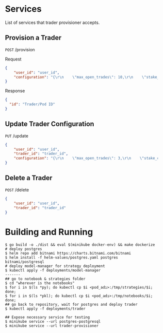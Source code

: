# Services
List of services that trader provisioner accepts.
## Provision a Trader 
```POST``` /provision

Request
```json
{
	"user_id": "user_id",
	"configuration": "{\r\n    \"max_open_trades\": 10,\r\n    \"stake_currency\": \"USDT\",\r\n    \"stake_amount\": \"unlimited\",\r\n    \"tradable_balance_ratio\": 0.99,\r\n    \"fiat_display_currency\": \"USD\",\r\n    \"timeframe\": \"1h\",\r\n    \"dry_run\": true,\r\n    \"cancel_open_orders_on_exit\": true,\r\n    \"unfilledtimeout\": {\r\n        \"buy\": 10,\r\n        \"sell\": 30\r\n    },\r\n    \"bid_strategy\": {\r\n        \"ask_last_balance\": 0.0,\r\n        \"use_order_book\": false,\r\n        \"order_book_top\": 1,\r\n        \"check_depth_of_market\": {\r\n            \"enabled\": false,\r\n            \"bids_to_ask_delta\": 1\r\n        }\r\n    },\r\n    \"ask_strategy\": {\r\n        \"use_order_book\": false,\r\n        \"order_book_min\": 1,\r\n        \"order_book_max\": 1,\r\n        \"use_sell_signal\": true,\r\n        \"sell_profit_only\": false,\r\n        \"ignore_roi_if_buy_signal\": false\r\n    },\r\n    \"exchange\": {\r\n        \"name\": \"binance\",\r\n        \"key\": \"MUEI9XWUexwPHR6zWu3o3VLZ0sY2eQ021BEXGBz2t5f77OX5XlwbONpSP2trQeKi\",\r\n        \"secret\": \"h2b0o7EMwf3qHFHEtTFPXkqHCF9BkCGKSil1qx4oUHL1alwVWejilCSTUkABWnRd\",\r\n        \"ccxt_config\": {\"enableRateLimit\": true},\r\n        \"ccxt_async_config\": {\r\n            \"enableRateLimit\": true,\r\n            \"rateLimit\": 200\r\n        },\r\n        \"pair_whitelist\": [\r\n            \"BTC\/USDT\",\r\n            \"1INCH\/USDT\",\r\n            \"AAVE\/USDT\",\r\n            \"ACM\/USDT\",\r\n            \"ADA\/USDT\",\r\n            \"AION\/USDT\",\r\n            \"AKRO\/USDT\",\r\n            \"ALGO\/USDT\",\r\n            \"ALICE\/USDT\",\r\n            \"ALPHA\/USDT\",\r\n            \"ANKR\/USDT\",\r\n            \"ANT\/USDT\",\r\n            \"ARDR\/USDT\",\r\n            \"ARPA\/USDT\",\r\n            \"ASR\/USDT\",\r\n            \"ATM\/USDT\",\r\n            \"ATOM\/USDT\",\r\n            \"AUDIO\/USDT\",\r\n            \"AUD\/USDT\",\r\n            \"AUTO\/USDT\",\r\n            \"AVA\/USDT\",\r\n            \"AVAX\/USDT\",\r\n            \"AXS\/USDT\",\r\n            \"BADGER\/USDT\",\r\n            \"BAL\/USDT\",\r\n            \"BAND\/USDT\",\r\n            \"BAT\/USDT\",\r\n            \"BCH\/USDT\",\r\n            \"BEAM\/USDT\",\r\n            \"BEL\/USDT\",\r\n            \"BLZ\/USDT\",\r\n            \"BNT\/USDT\",\r\n            \"BTCST\/USDT\",\r\n            \"BTT\/USDT\",\r\n            \"BUSD\/USDT\",\r\n            \"BZRX\/USDT\",\r\n            \"CAKE\/USDT\",\r\n            \"CELO\/USDT\",\r\n            \"CELR\/USDT\",\r\n            \"CFX\/USDT\",\r\n            \"CHR\/USDT\",\r\n            \"CHZ\/USDT\",\r\n            \"CKB\/USDT\",\r\n            \"COCOS\/USDT\",\r\n            \"COMP\/USDT\",\r\n            \"COS\/USDT\",\r\n            \"COTI\/USDT\",\r\n            \"CRV\/USDT\",\r\n            \"CTK\/USDT\",\r\n            \"CTSI\/USDT\",\r\n            \"CTXC\/USDT\",\r\n            \"CVC\/USDT\",\r\n            \"DASH\/USDT\",\r\n            \"DATA\/USDT\",\r\n            \"DCR\/USDT\",\r\n            \"DEGO\/USDT\",\r\n            \"DENT\/USDT\",\r\n            \"DGB\/USDT\",\r\n            \"DIA\/USDT\",\r\n            \"DNT\/USDT\",\r\n            \"DOCK\/USDT\",\r\n            \"DODO\/USDT\",\r\n            \"DOGE\/USDT\",\r\n            \"DOT\/USDT\",\r\n            \"DREP\/USDT\",\r\n            \"DUSK\/USDT\",\r\n            \"EGLD\/USDT\",\r\n            \"ENJ\/USDT\",\r\n            \"EOS\/USDT\",\r\n            \"EPS\/USDT\",\r\n            \"ETC\/USDT\",\r\n            \"EUR\/USDT\",\r\n            \"FET\/USDT\",\r\n            \"FIL\/USDT\",\r\n            \"FIO\/USDT\",\r\n            \"FIRO\/USDT\",\r\n            \"FIS\/USDT\",\r\n            \"FLM\/USDT\",\r\n            \"FTM\/USDT\",\r\n            \"FTT\/USDT\",\r\n            \"FUN\/USDT\",\r\n            \"GBP\/USDT\",\r\n            \"GRT\/USDT\",\r\n            \"GTO\/USDT\",\r\n            \"GXS\/USDT\",\r\n            \"HARD\/USDT\",\r\n            \"HBAR\/USDT\",\r\n            \"HIVE\/USDT\",\r\n            \"HNT\/USDT\",\r\n            \"HOT\/USDT\",\r\n            \"ICX\/USDT\",\r\n            \"INJ\/USDT\",\r\n            \"IOST\/USDT\",\r\n            \"IOTA\/USDT\",\r\n            \"IOTX\/USDT\",\r\n            \"IRIS\/USDT\",\r\n            \"JST\/USDT\",\r\n            \"JUV\/USDT\",\r\n            \"KAVA\/USDT\",\r\n            \"KEY\/USDT\",\r\n            \"KMD\/USDT\",\r\n            \"KNC\/USDT\",\r\n            \"KSM\/USDT\",\r\n            \"LINA\/USDT\",\r\n            \"LINK\/USDT\",\r\n            \"LIT\/USDT\",\r\n            \"LRC\/USDT\",\r\n            \"LSK\/USDT\",\r\n            \"LTC\/USDT\",\r\n            \"LTO\/USDT\",\r\n            \"LUNA\/USDT\",\r\n            \"MANA\/USDT\",\r\n            \"MATIC\/USDT\",\r\n            \"MBL\/USDT\",\r\n            \"MDT\/USDT\",\r\n            \"MFT\/USDT\",\r\n            \"MITH\/USDT\",\r\n            \"MKR\/USDT\",\r\n            \"MTL\/USDT\",\r\n            \"NANO\/USDT\",\r\n            \"NBS\/USDT\",\r\n            \"NEAR\/USDT\",\r\n            \"NEO\/USDT\",\r\n            \"NMR\/USDT\",\r\n            \"NULS\/USDT\",\r\n            \"OCEAN\/USDT\",\r\n            \"OGN\/USDT\",\r\n            \"OG\/USDT\",\r\n            \"OMG\/USDT\",\r\n            \"OM\/USDT\",\r\n            \"ONE\/USDT\",\r\n            \"ONG\/USDT\",\r\n            \"ONT\/USDT\",\r\n            \"ORN\/USDT\",\r\n            \"OXT\/USDT\",\r\n            \"PAXG\/USDT\",\r\n            \"PAX\/USDT\",\r\n            \"PERL\/USDT\",\r\n            \"PERP\/USDT\",\r\n            \"PNT\/USDT\",\r\n            \"POND\/USDT\",\r\n            \"PSG\/USDT\",\r\n            \"PUNDIX\/USDT\",\r\n            \"QTUM\/USDT\",\r\n            \"RAMP\/USDT\",\r\n            \"REEF\/USDT\",\r\n            \"REP\/USDT\",\r\n            \"RIF\/USDT\",\r\n            \"RLC\/USDT\",\r\n            \"ROSE\/USDT\",\r\n            \"RSR\/USDT\",\r\n            \"RUNE\/USDT\",\r\n            \"RVN\/USDT\",\r\n            \"SAND\/USDT\",\r\n            \"SC\/USDT\",\r\n            \"SFP\/USDT\",\r\n            \"SKL\/USDT\",\r\n            \"SNX\/USDT\",\r\n            \"SOL\/USDT\",\r\n            \"SRM\/USDT\",\r\n            \"STMX\/USDT\",\r\n            \"STORJ\/USDT\",\r\n            \"STPT\/USDT\",\r\n            \"STRAX\/USDT\",\r\n            \"STX\/USDT\",\r\n            \"SUN\/USDT\",\r\n            \"SUPER\/USDT\",\r\n            \"SUSD\/USDT\",\r\n            \"SUSHI\/USDT\",\r\n            \"SXP\/USDT\",\r\n            \"TCT\/USDT\",\r\n            \"TFUEL\/USDT\",\r\n            \"THETA\/USDT\",\r\n            \"TKO\/USDT\",\r\n            \"TOMO\/USDT\",\r\n            \"TRB\/USDT\",\r\n            \"TROY\/USDT\",\r\n            \"TRU\/USDT\",\r\n            \"TRX\/USDT\",\r\n            \"TUSD\/USDT\",\r\n            \"TWT\/USDT\",\r\n            \"UMA\/USDT\",\r\n            \"UNFI\/USDT\",\r\n            \"UNI\/USDT\",\r\n            \"USDC\/USDT\",\r\n            \"UTK\/USDT\",\r\n            \"VET\/USDT\",\r\n            \"VITE\/USDT\",\r\n            \"VTHO\/USDT\",\r\n            \"WAN\/USDT\",\r\n            \"WAVES\/USDT\",\r\n            \"WING\/USDT\",\r\n            \"WIN\/USDT\",\r\n            \"WNXM\/USDT\",\r\n            \"WRX\/USDT\",\r\n            \"WTC\/USDT\",\r\n            \"XEM\/USDT\",\r\n            \"XLM\/USDT\",\r\n            \"XMR\/USDT\",\r\n            \"XRP\/USDT\",\r\n            \"XTZ\/USDT\",\r\n            \"XVS\/USDT\",\r\n            \"YFII\/USDT\",\r\n            \"YFI\/USDT\",\r\n            \"ZEC\/USDT\",\r\n            \"ZEN\/USDT\",\r\n            \"ZIL\/USDT\",\r\n            \"ZRX\/USDT\",\r\n            \"BNB\/USDT\",\r\n            \"ETH\/USDT\",\r\n            \"REN\/USDT\",\r\n            \"NKN\/USDT\",\r\n            \"BTS\/USDT\"\r\n        ],\r\n        \"pair_blacklist\": [\r\n            \"BNB\/BTC\"\r\n        ]\r\n    },\r\n    \"pairlists\": [\r\n        {\"method\": \"StaticPairList\"}\r\n    ],\r\n    \"edge\": {\r\n        \"enabled\": false,\r\n        \"process_throttle_secs\": 3600,\r\n        \"calculate_since_number_of_days\": 7,\r\n        \"allowed_risk\": 0.01,\r\n        \"stoploss_range_min\": -0.0001,\r\n        \"stoploss_range_max\": -0.1,\r\n        \"stoploss_range_step\": -0.0001,\r\n        \"minimum_winrate\": 0.60,\r\n        \"minimum_expectancy\": 0.20,\r\n        \"min_trade_number\": 10,\r\n        \"max_trade_duration_minute\": 1440,\r\n        \"remove_pumps\": false\r\n    },\r\n    \"telegram\": {\r\n        \"enabled\": false,\r\n        \"token\": \"1777355043:AAFV61iE0FgXEkyZEbOdEYfsjldGI3cFehE\",\r\n        \"chat_id\": \"1574109528\"\r\n    },\r\n    \"api_server\": {\r\n        \"enabled\": true,\r\n        \"listen_ip_address\": \"0.0.0.0\",\r\n        \"listen_port\": 8080,\r\n        \"verbosity\": \"error\",\r\n        \"jwt_secret_key\": \"somethingrandom\",\r\n        \"CORS_origins\": [],\r\n        \"username\": \"freqtrader\",\r\n        \"password\": \"SuperSecurePassword\"\r\n    },\r\n    \"bot_name\": \"turantrade_bot\",\r\n    \"initial_state\": \"running\",\r\n    \"forcebuy_enable\": false,\r\n    \"internals\": {\r\n        \"process_throttle_secs\": 5\r\n    },\r\n    \"strategy\": \"PortfolioStrategy\"\r\n}"
}
```
Response
```json
{
  "id": "Trader/Pod ID"
}
```

## Update Trader Configuration

```PUT``` /update
```json
{
	"user_id": "user_id",
	"trader_id": "trader_id",
	"configuration": "{\r\n    \"max_open_trades\": 3,\r\n    \"stake_currency\": \"USDT\",\r\n    \"stake_amount\": \"unlimited\",\r\n    \"tradable_balance_ratio\": 0.99,\r\n    \"fiat_display_currency\": \"USD\",\r\n    \"timeframe\": \"1h\",\r\n    \"dry_run\": true,\r\n    \"cancel_open_orders_on_exit\": false,\r\n    \"unfilledtimeout\": {\r\n        \"buy\": 10,\r\n        \"sell\": 30\r\n    },\r\n    \"bid_strategy\": {\r\n        \"ask_last_balance\": 0.0,\r\n        \"use_order_book\": false,\r\n        \"order_book_top\": 1,\r\n        \"check_depth_of_market\": {\r\n            \"enabled\": false,\r\n            \"bids_to_ask_delta\": 1\r\n        }\r\n    },\r\n    \"ask_strategy\": {\r\n        \"use_order_book\": false,\r\n        \"order_book_min\": 1,\r\n        \"order_book_max\": 1,\r\n        \"use_sell_signal\": true,\r\n        \"sell_profit_only\": false,\r\n        \"ignore_roi_if_buy_signal\": false\r\n    },\r\n    \"exchange\": {\r\n        \"name\": \"binance\",\r\n        \"key\": \"MUEI9XWUexwPHR6zWu3o3VLZ0sY2eQ021BEXGBz2t5f77OX5XlwbONpSP2trQeKi\",\r\n        \"secret\": \"h2b0o7EMwf3qHFHEtTFPXkqHCF9BkCGKSil1qx4oUHL1alwVWejilCSTUkABWnRd\",\r\n        \"ccxt_config\": {\"enableRateLimit\": true},\r\n        \"ccxt_async_config\": {\r\n            \"enableRateLimit\": true,\r\n            \"rateLimit\": 200\r\n        },\r\n        \"pair_whitelist\": [\r\n            \"BTC\/USDT\",\r\n            \"1INCH\/USDT\",\r\n            \"AAVE\/USDT\",\r\n            \"ACM\/USDT\",\r\n            \"ADA\/USDT\",\r\n            \"AION\/USDT\",\r\n            \"AKRO\/USDT\",\r\n            \"ALGO\/USDT\",\r\n            \"ALICE\/USDT\",\r\n            \"ALPHA\/USDT\",\r\n            \"ANKR\/USDT\",\r\n            \"ANT\/USDT\",\r\n            \"ARDR\/USDT\",\r\n            \"ARPA\/USDT\",\r\n            \"ASR\/USDT\",\r\n            \"ATM\/USDT\",\r\n            \"ATOM\/USDT\",\r\n            \"AUDIO\/USDT\",\r\n            \"AUD\/USDT\",\r\n            \"AUTO\/USDT\",\r\n            \"AVA\/USDT\",\r\n            \"AVAX\/USDT\",\r\n            \"AXS\/USDT\",\r\n            \"BADGER\/USDT\",\r\n            \"BAL\/USDT\",\r\n            \"BAND\/USDT\",\r\n            \"BAT\/USDT\",\r\n            \"BCH\/USDT\",\r\n            \"BEAM\/USDT\",\r\n            \"BEL\/USDT\",\r\n            \"BLZ\/USDT\",\r\n            \"BNT\/USDT\",\r\n            \"BTCST\/USDT\",\r\n            \"BTT\/USDT\",\r\n            \"BUSD\/USDT\",\r\n            \"BZRX\/USDT\",\r\n            \"CAKE\/USDT\",\r\n            \"CELO\/USDT\",\r\n            \"CELR\/USDT\",\r\n            \"CFX\/USDT\",\r\n            \"CHR\/USDT\",\r\n            \"CHZ\/USDT\",\r\n            \"CKB\/USDT\",\r\n            \"COCOS\/USDT\",\r\n            \"COMP\/USDT\",\r\n            \"COS\/USDT\",\r\n            \"COTI\/USDT\",\r\n            \"CRV\/USDT\",\r\n            \"CTK\/USDT\",\r\n            \"CTSI\/USDT\",\r\n            \"CTXC\/USDT\",\r\n            \"CVC\/USDT\",\r\n            \"DASH\/USDT\",\r\n            \"DATA\/USDT\",\r\n            \"DCR\/USDT\",\r\n            \"DEGO\/USDT\",\r\n            \"DENT\/USDT\",\r\n            \"DGB\/USDT\",\r\n            \"DIA\/USDT\",\r\n            \"DNT\/USDT\",\r\n            \"DOCK\/USDT\",\r\n            \"DODO\/USDT\",\r\n            \"DOGE\/USDT\",\r\n            \"DOT\/USDT\",\r\n            \"DREP\/USDT\",\r\n            \"DUSK\/USDT\",\r\n            \"EGLD\/USDT\",\r\n            \"ENJ\/USDT\",\r\n            \"EOS\/USDT\",\r\n            \"EPS\/USDT\",\r\n            \"ETC\/USDT\",\r\n            \"EUR\/USDT\",\r\n            \"FET\/USDT\",\r\n            \"FIL\/USDT\",\r\n            \"FIO\/USDT\",\r\n            \"FIRO\/USDT\",\r\n            \"FIS\/USDT\",\r\n            \"FLM\/USDT\",\r\n            \"FTM\/USDT\",\r\n            \"FTT\/USDT\",\r\n            \"FUN\/USDT\",\r\n            \"GBP\/USDT\",\r\n            \"GRT\/USDT\",\r\n            \"GTO\/USDT\",\r\n            \"GXS\/USDT\",\r\n            \"HARD\/USDT\",\r\n            \"HBAR\/USDT\",\r\n            \"HIVE\/USDT\",\r\n            \"HNT\/USDT\",\r\n            \"HOT\/USDT\",\r\n            \"ICX\/USDT\",\r\n            \"INJ\/USDT\",\r\n            \"IOST\/USDT\",\r\n            \"IOTA\/USDT\",\r\n            \"IOTX\/USDT\",\r\n            \"IRIS\/USDT\",\r\n            \"JST\/USDT\",\r\n            \"JUV\/USDT\",\r\n            \"KAVA\/USDT\",\r\n            \"KEY\/USDT\",\r\n            \"KMD\/USDT\",\r\n            \"KNC\/USDT\",\r\n            \"KSM\/USDT\",\r\n            \"LINA\/USDT\",\r\n            \"LINK\/USDT\",\r\n            \"LIT\/USDT\",\r\n            \"LRC\/USDT\",\r\n            \"LSK\/USDT\",\r\n            \"LTC\/USDT\",\r\n            \"LTO\/USDT\",\r\n            \"LUNA\/USDT\",\r\n            \"MANA\/USDT\",\r\n            \"MATIC\/USDT\",\r\n            \"MBL\/USDT\",\r\n            \"MDT\/USDT\",\r\n            \"MFT\/USDT\",\r\n            \"MITH\/USDT\",\r\n            \"MKR\/USDT\",\r\n            \"MTL\/USDT\",\r\n            \"NANO\/USDT\",\r\n            \"NBS\/USDT\",\r\n            \"NEAR\/USDT\",\r\n            \"NEO\/USDT\",\r\n            \"NMR\/USDT\",\r\n            \"NULS\/USDT\",\r\n            \"OCEAN\/USDT\",\r\n            \"OGN\/USDT\",\r\n            \"OG\/USDT\",\r\n            \"OMG\/USDT\",\r\n            \"OM\/USDT\",\r\n            \"ONE\/USDT\",\r\n            \"ONG\/USDT\",\r\n            \"ONT\/USDT\",\r\n            \"ORN\/USDT\",\r\n            \"OXT\/USDT\",\r\n            \"PAXG\/USDT\",\r\n            \"PAX\/USDT\",\r\n            \"PERL\/USDT\",\r\n            \"PERP\/USDT\",\r\n            \"PNT\/USDT\",\r\n            \"POND\/USDT\",\r\n            \"PSG\/USDT\",\r\n            \"PUNDIX\/USDT\",\r\n            \"QTUM\/USDT\",\r\n            \"RAMP\/USDT\",\r\n            \"REEF\/USDT\",\r\n            \"REP\/USDT\",\r\n            \"RIF\/USDT\",\r\n            \"RLC\/USDT\",\r\n            \"ROSE\/USDT\",\r\n            \"RSR\/USDT\",\r\n            \"RUNE\/USDT\",\r\n            \"RVN\/USDT\",\r\n            \"SAND\/USDT\",\r\n            \"SC\/USDT\",\r\n            \"SFP\/USDT\",\r\n            \"SKL\/USDT\",\r\n            \"SNX\/USDT\",\r\n            \"SOL\/USDT\",\r\n            \"SRM\/USDT\",\r\n            \"STMX\/USDT\",\r\n            \"STORJ\/USDT\",\r\n            \"STPT\/USDT\",\r\n            \"STRAX\/USDT\",\r\n            \"STX\/USDT\",\r\n            \"SUN\/USDT\",\r\n            \"SUPER\/USDT\",\r\n            \"SUSD\/USDT\",\r\n            \"SUSHI\/USDT\",\r\n            \"SXP\/USDT\",\r\n            \"TCT\/USDT\",\r\n            \"TFUEL\/USDT\",\r\n            \"THETA\/USDT\",\r\n            \"TKO\/USDT\",\r\n            \"TOMO\/USDT\",\r\n            \"TRB\/USDT\",\r\n            \"TROY\/USDT\",\r\n            \"TRU\/USDT\",\r\n            \"TRX\/USDT\",\r\n            \"TUSD\/USDT\",\r\n            \"TWT\/USDT\",\r\n            \"UMA\/USDT\",\r\n            \"UNFI\/USDT\",\r\n            \"UNI\/USDT\",\r\n            \"USDC\/USDT\",\r\n            \"UTK\/USDT\",\r\n            \"VET\/USDT\",\r\n            \"VITE\/USDT\",\r\n            \"VTHO\/USDT\",\r\n            \"WAN\/USDT\",\r\n            \"WAVES\/USDT\",\r\n            \"WING\/USDT\",\r\n            \"WIN\/USDT\",\r\n            \"WNXM\/USDT\",\r\n            \"WRX\/USDT\",\r\n            \"WTC\/USDT\",\r\n            \"XEM\/USDT\",\r\n            \"XLM\/USDT\",\r\n            \"XMR\/USDT\",\r\n            \"XRP\/USDT\",\r\n            \"XTZ\/USDT\",\r\n            \"XVS\/USDT\",\r\n            \"YFII\/USDT\",\r\n            \"YFI\/USDT\",\r\n            \"ZEC\/USDT\",\r\n            \"ZEN\/USDT\",\r\n            \"ZIL\/USDT\",\r\n            \"ZRX\/USDT\",\r\n            \"BNB\/USDT\",\r\n            \"ETH\/USDT\",\r\n            \"REN\/USDT\",\r\n            \"NKN\/USDT\",\r\n            \"BTS\/USDT\"\r\n        ],\r\n        \"pair_blacklist\": [\r\n            \"BNB\/BTC\"\r\n        ]\r\n    },\r\n    \"pairlists\": [\r\n        {\"method\": \"StaticPairList\"}\r\n    ],\r\n    \"edge\": {\r\n        \"enabled\": false,\r\n        \"process_throttle_secs\": 3600,\r\n        \"calculate_since_number_of_days\": 7,\r\n        \"allowed_risk\": 0.01,\r\n        \"stoploss_range_min\": -0.0001,\r\n        \"stoploss_range_max\": -0.1,\r\n        \"stoploss_range_step\": -0.0001,\r\n        \"minimum_winrate\": 0.60,\r\n        \"minimum_expectancy\": 0.20,\r\n        \"min_trade_number\": 10,\r\n        \"max_trade_duration_minute\": 1440,\r\n        \"remove_pumps\": false\r\n    },\r\n    \"telegram\": {\r\n        \"enabled\": false,\r\n        \"token\": \"1777355043:AAFV61iE0FgXEkyZEbOdEYfsjldGI3cFehE\",\r\n        \"chat_id\": \"1574109528\"\r\n    },\r\n    \"api_server\": {\r\n        \"enabled\": true,\r\n        \"listen_ip_address\": \"0.0.0.0\",\r\n        \"listen_port\": 8080,\r\n        \"verbosity\": \"error\",\r\n        \"jwt_secret_key\": \"somethingrandom\",\r\n        \"CORS_origins\": [],\r\n        \"username\": \"freqtrader\",\r\n        \"password\": \"SuperSecurePassword\"\r\n    },\r\n    \"bot_name\": \"turantrade_bot\",\r\n    \"initial_state\": \"running\",\r\n    \"forcebuy_enable\": false,\r\n    \"internals\": {\r\n        \"process_throttle_secs\": 5\r\n    },\r\n    \"strategy\": \"PortfolioStrategy\"\r\n}"
}
```
## Delete a Trader
```POST``` /delete 
```json
{
	"user_id": "user_id",
	"trader_id": "trader_id"
}
```

# Building and Running

````shell
$ go build -o ./dist && eval $(minikube docker-env) && make dockerize 
# deploy postgres
$ helm repo add bitnami https://charts.bitnami.com/bitnami
$ helm install -f helm-values/postgres.yaml postgres bitnami/postgresql
# deploy model-manager for strategy deployment
$ kubectl apply -f deployments/model-manager
-------
## go to notebook & strategies folder
$ cd "wherever is the notebooks"
$ for i in $(ls *py); do kubectl cp $i <pod_adı>:/tmp/strategies/$i; done;
$ for i in $(ls *pkl); do kubectl cp $i <pod_adı>:/tmp/notebooks/$i; done;
## go back to repository, wait for postgres and deploy trader
$ kubectl apply -f deployments/trader

## Expose necessary service for testing
$ minikube service --url postgres-postgresql 
$ minikube service --url trader-provisioner
````




